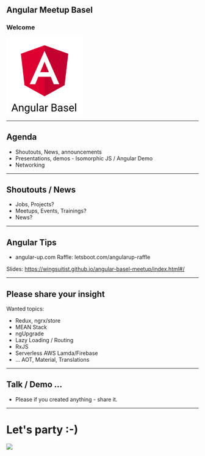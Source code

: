 ## Angular Meetup Basel

### Welcome

<img src="theme/assets/angular2-basel.png" style="height:200px">


----

## Agenda

* Shoutouts, News, announcements
* Presentations, demos - Isomorphic JS / Angular Demo
* Networking


----

## Shoutouts / News

* Jobs, Projects?
* Meetups, Events, Trainings?
* News?

----

## Angular Tips

* angular-up.com Raffle: letsboot.com/angularup-raffle

Slides: https://wingsuitist.github.io/angular-basel-meetup/index.html#/

----

## Please share your insight

Wanted topics:

* Redux, ngrx/store
* MEAN Stack
* ngUpgrade
* Lazy Loading / Routing
* RxJS
* Serverless AWS Lamda/Firebase
* ... AOT, Material, Translations

---

## Talk / Demo ...

* Please if you created anything - share it.

----

# Let's party :-)

<img src="https://media.makeameme.org/created/networking.jpg">
